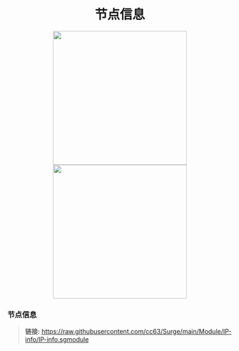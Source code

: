 <h1 align="center">节点信息</h1>

<p align="center">
<img src="https://raw.githubusercontent.com/cc63/Surge/main/Surge.png" width="300"></img>
<img src="https://raw.githubusercontent.com/cc63/Surge/main/Module.png" width="300"></img>
</p>

### 节点信息
> **链接:** https://raw.githubusercontent.com/cc63/Surge/main/Module/IP-info/IP-info.sgmodule </br>
</br>
